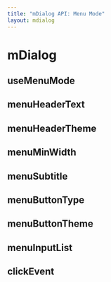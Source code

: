 ```yaml
---
title: "mDialog API: Menu Mode"
layout: mdialog
---
```



# mDialog

## useMenuMode

## menuHeaderText

## menuHeaderTheme

## menuMinWidth

## menuSubtitle

## menuButtonType

## menuButtonTheme
		
## menuInputList

## clickEvent




